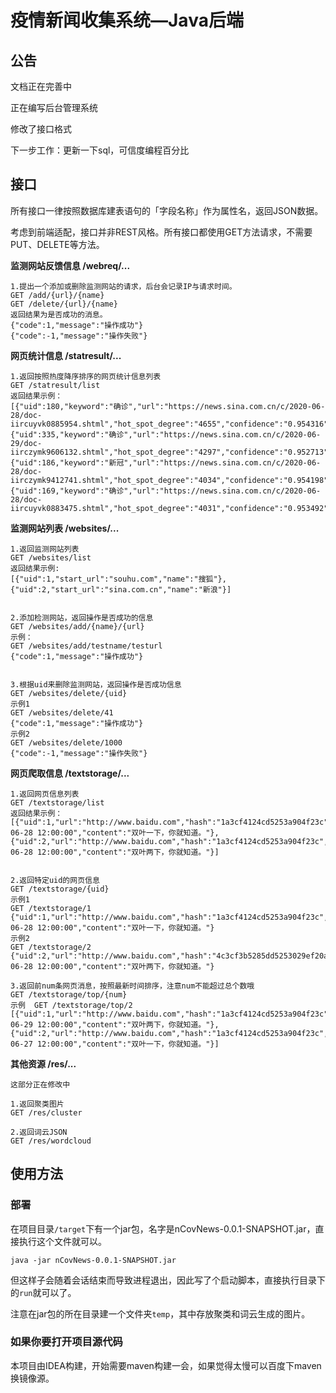 # 疫情新闻收集系统—Java后端



## 公告

文档正在完善中

正在编写后台管理系统

修改了接口格式

下一步工作：更新一下sql，可信度编程百分比

## 接口

所有接口一律按照数据库建表语句的「字段名称」作为属性名，返回JSON数据。

考虑到前端适配，接口并非REST风格。所有接口都使用GET方法请求，不需要PUT、DELETE等方法。

**监测网站反馈信息 /webreq/...**

```
1.提出一个添加或删除监测网站的请求，后台会记录IP与请求时间。
GET /add/{url}/{name}
GET /delete/{url}/{name}
返回结果为是否成功的消息。
{"code":1,"message":"操作成功"}
{"code":-1,"message":"操作失败"}
```



**网页统计信息 /statresult/...**

```
1.返回按照热度降序排序的网页统计信息列表
GET /statresult/list
返回结果示例：
[{"uid":180,"keyword":"确诊","url":"https://news.sina.com.cn/c/2020-06-28/doc-iircuyvk0885954.shtml","hot_spot_degree":"4655","confidence":"0.954316"},{"uid":335,"keyword":"确诊","url":"https://news.sina.com.cn/c/2020-06-29/doc-iirczymk9606132.shtml","hot_spot_degree":"4297","confidence":"0.952713"},{"uid":186,"keyword":"新冠","url":"https://news.sina.com.cn/c/2020-06-28/doc-iirczymk9412741.shtml","hot_spot_degree":"4034","confidence":"0.954198"},{"uid":169,"keyword":"确诊","url":"https://news.sina.com.cn/c/2020-06-28/doc-iircuyvk0883475.shtml","hot_spot_degree":"4031","confidence":"0.953492"}]
```

**监测网站列表 /websites/...**

```
1.返回监测网站列表
GET /websites/list
返回结果示例:
[{"uid":1,"start_url":"souhu.com","name":"搜狐"},{"uid":2,"start_url":"sina.com.cn","name":"新浪"}]


2.添加检测网站，返回操作是否成功的信息
GET /websites/add/{name}/{url}
示例：
GET /websites/add/testname/testurl
{"code":1,"message":"操作成功"}


3.根据uid来删除监测网站，返回操作是否成功信息
GET /websites/delete/{uid} 
示例1 
GET /websites/delete/41
{"code":1,"message":"操作成功"}
示例2 
GET /websites/delete/1000
{"code":-1,"message":"操作失败"}

```

**网页爬取信息 /textstorage/...**

```
1.返回网页信息列表
GET /textstorage/list
返回结果示例：
[{"uid":1,"url":"http://www.baidu.com","hash":"1a3cf4124cd5253a904f23c","title":"http://www.baidu.com","publish_time":"2020-06-28 12:00:00","content":"双叶一下，你就知道。"},{"uid":2,"url":"http://www.baidu.com","hash":"1a3cf4124cd5253a904f23c","title":"http://www.baidu.com","publish_time":"2020-06-28 12:00:00","content":"双叶两下，你就知道。"}]


2.返回特定uid的网页信息
GET /textstorage/{uid}
示例1
GET /textstorage/1
{"uid":1,"url":"http://www.baidu.com","hash":"1a3cf4124cd5253a904f23c","title":"http://www.baidu.com","publish_time":"2020-06-28 12:00:00","content":"双叶一下，你就知道。"}
示例2
GET /textstorage/2
{"uid":2,"url":"http://www.baidu.com","hash":"4c3cf3b5285dd5253029ef20a","title":"http://www.baidu.com","publish_time":"2020-06-28 12:00:00","content":"双叶两下，你就知道。"}

3.返回前num条网页消息，按照最新时间排序，注意num不能超过总个数哦
GET /textstorage/top/{num}
示例  GET /textstorage/top/2
[{"uid":1,"url":"http://www.baidu.com","hash":"1a3cf4124cd5253a904f23c","title":"http://www.baidu.com","publish_time":"2020-06-29 12:00:00","content":"双叶两下，你就知道。"},{"uid":2,"url":"http://www.baidu.com","hash":"1a3cf4124cd5253a904f23c","title":"http://www.baidu.com","publish_time":"2020-06-27 12:00:00","content":"双叶一下，你就知道。"}]

```

**其他资源 /res/...**

```
这部分正在修改中

1.返回聚类图片
GET /res/cluster

2.返回词云JSON
GET /res/wordcloud
```



## 使用方法

### 部署

在项目目录`/target`下有一个jar包，名字是nCovNews-0.0.1-SNAPSHOT.jar，直接执行这个文件就可以。

```
java -jar nCovNews-0.0.1-SNAPSHOT.jar
```

但这样子会随着会话结束而导致进程退出，因此写了个启动脚本，直接执行目录下的`run`就可以了。

注意在jar包的所在目录建一个文件夹`temp`，其中存放聚类和词云生成的图片。

### 如果你要打开项目源代码

本项目由IDEA构建，开始需要maven构建一会，如果觉得太慢可以百度下maven换镜像源。

